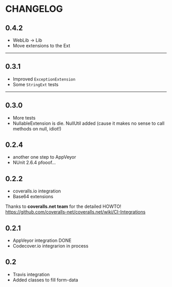 # CHANGELOG

## 0.4.2

* WebLib -> Lib
* Move extensions to the Ext

----

## 0.3.1

* Improved `ExceptionExtension`
* Some `StringExt` tests

----

## 0.3.0

* More tests
* NullableExtension is die. NullUtil added (cause it makes no sense to call methods on null, idiot!)

## 0.2.4

* another one step to AppVeyor
* NUnit 2.6.4 pfooof...

## 0.2.2

* coveralls.io integration
* Base64 extensions

Thanks to **coveralls.net team** for the detailed HOWTO! https://github.com/coveralls-net/coveralls.net/wiki/CI-Integrations

## 0.2.1

* AppVeyor integration DONE
* Codecover.io integrarion in process

## 0.2

* Travis integration
* Added classes to fill form-data
